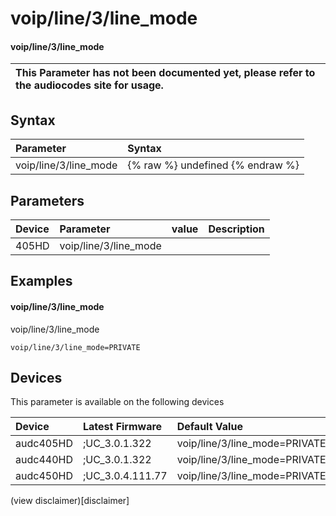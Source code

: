 ﻿---
description: voip/line/3/line_mode
search: false
---

# voip/line/3/line_mode

#### voip/line/3/line_mode


| This Parameter has not been documented yet, please refer to the audiocodes site for usage.  |
| :--- |

## Syntax
| Parameter | Syntax |
| :--- | :--- |
|voip/line/3/line_mode | {% raw %} undefined {% endraw %} |

## Parameters
|Device|Parameter|value|Description|
|:---|:---|:---|:---|
| 405HD | voip/line/3/line_mode |  |  |

## Examples
#### voip/line/3/line_mode

voip/line/3/line_mode

```
voip/line/3/line_mode=PRIVATE
```

## Devices
This parameter is available on the following devices

| Device | Latest Firmware | Default Value |
|:---|:---|:---|
| audc405HD | ;UC_3.0.1.322 | voip/line/3/line_mode=PRIVATE 
| audc440HD | ;UC_3.0.1.322 | voip/line/3/line_mode=PRIVATE 
| audc450HD | ;UC_3.0.4.111.77 | voip/line/3/line_mode=PRIVATE 

(view disclaimer)[disclaimer]
